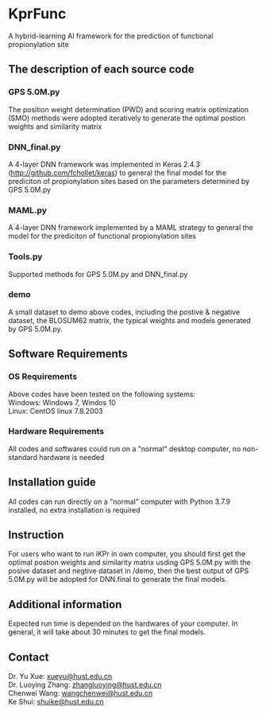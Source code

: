 # KprFunc
A hybrid-learning AI framework for the prediction of functional propionylation site 

## The description of each source code
### GPS 5.0M.py
The position weight determination (PWD) and scoring matrix optimization (SMO) methods were adopted iteratively to generate the optimal postion weights and similarity matrix
### DNN_final.py
A 4-layer DNN framework was implemented in Keras 2.4.3 (http://github.com/fchollet/keras) to general the final model for the prediciton of propionylation sites based on the parameters determined by GPS 5.0M.py
### MAML.py
A 4-layer DNN framework implemented by a MAML strategy to general the model for the prediciton of functional propionylation sites
### Tools.py
Supported methods for GPS 5.0M.py and DNN_final.py
### demo
A small dataset to demo above codes, including the postive & negative dataset, the BLOSUM62 matrix, the typical weights and models generated by GPS 5.0M.py.

## Software Requirements
### OS Requirements
Above codes have been tested on the following systems:  
Windows: Windows 7, Windos 10  
Linux: CentOS linux 7.8.2003  
### Hardware Requirements
All codes and softwares could run on a "normal" desktop computer, no non-standard hardware is needed

## Installation guide
All codes can run directly on a "normal" computer with Python 3.7.9 installed, no extra installation is required

## Instruction
For users who want to run iKPr in own computer, you should first get the optimal postion weights and similarity matrix usding GPS 5.0M.py with the posive dataset and negtive dataset in /demo, then the best output of GPS 5.0M.py will be adopted for DNN.final to generate the final models. 

## Additional information
Expected run time is depended on the hardwares of your computer. In general, it will take about 30 minutes to get the final models.
## Contact
Dr. Yu Xue: xueyu@hust.edu.cn  
Dr. Luoying Zhang: zhangluoying@hust.edu.cn  
Chenwei Wang: wangchenwei@hust.edu.cn  
Ke Shui: shuike@hust.edu.cn  



